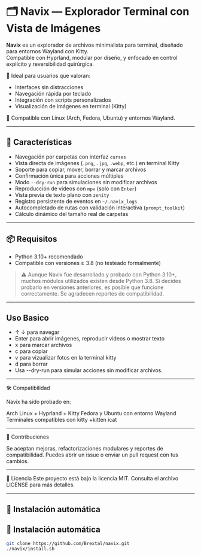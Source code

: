 # 🗂️ Navix — Explorador Terminal con Vista de Imágenes

**Navix** es un explorador de archivos minimalista para terminal, diseñado para entornos Wayland con Kitty.  
Compatible con Hyprland, modular por diseño, y enfocado en control explícito y reversibilidad quirúrgica.

🧠 Ideal para usuarios que valoran:
- Interfaces sin distracciones
- Navegación rápida por teclado
- Integración con scripts personalizados
- Visualización de imágenes en terminal (Kitty)

🔧 Compatible con Linux (Arch, Fedora, Ubuntu) y entornos Wayland.

---

## 🚀 Características

- Navegación por carpetas con interfaz `curses`
- Vista directa de imágenes (`.png`, `.jpg`, `.webp`, etc.) en terminal Kitty
- Soporte para copiar, mover, borrar y marcar archivos
- Confirmación única para acciones múltiples
- Modo `--dry-run` para simulaciones sin modificar archivos
- Reproducción de videos con `mpv` (solo con `Enter`)
- Vista previa de texto plano con `zenity`
- Registro persistente de eventos en `~/.navix_logs`
- Autocompletado de rutas con validación interactiva (`prompt_toolkit`)
- Cálculo dinámico del tamaño real de carpetas

---

## 📦 Requisitos

- Python 3.10+ recomendado  
- Compatible con versiones ≥ 3.8 (no testeado formalmente)

> ⚠️ Aunque Navix fue desarrollado y probado con Python 3.10+, muchos módulos utilizados existen desde Python 3.8. Si decides probarlo en versiones anteriores, es posible que funcione correctamente. Se agradecen reportes de compatibilidad.

---

## Uso Basico

- ↑ ↓ para navegar
- Enter para abrir imágenes, reproducir videos o mostrar texto
- x para marcar archivos
- c para copiar
- v para vizualizar fotos en la terminal kitty
- d para borrar
- Usa --dry-run para simular acciones sin modificar archivos.

---

🛠️ Compatibilidad

Navix ha sido probado en:

Arch Linux + Hyprland + Kitty Fedora y Ubuntu con entorno Wayland Terminales compatibles con kitty +kitten icat

---

🤝 Contribuciones

Se aceptan mejoras, refactorizaciones modulares y reportes de compatibilidad. Puedes abrir un issue o enviar un pull request con tus cambios.

---

📄 Licencia
Este proyecto está bajo la licencia MIT. Consulta el archivo LICENSE para más detalles.

---

## 🚀 Instalación automática

## 🚀 Instalación automática

```bash
git clone https://github.com/Brextal/navix.git
./navix/install.sh


